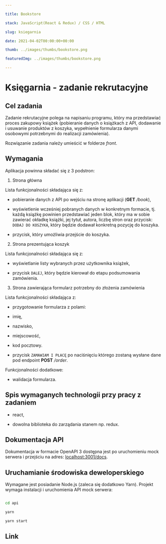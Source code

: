 ```yaml
---

title: Bookstore

stack: JavaScript(React & Redux) / CSS / HTML

slug: ksiegarnia

date: 2021-04-02T00:00:00+00:00

thumb: ../images/thumbs/bookstore.png

featuredImg: ../images/thumbs/bookstore.png

---
```


  

# Księgarnia - zadanie rekrutacyjne

  

## Cel zadania

Zadanie rekrutacyjne polega na napisaniu programu, który ma przedstawiać proces zakupowy książek (pobieranie danych o książkach z API, dodawanie i usuwanie produktów z koszyka, wypełnienie formularza danymi osobowymi potrzebnymi do realizacji zamówienia).

  

Rozwiązanie zadania należy umieścić w folderze _front_.

  

## Wymagania

Aplikacja powinna składać się z 3 podstron:

1. Strona główna

Lista funkcjonalności składająca się z:

* pobieranie danych z API po wejściu na stronę aplikacji (**GET**  _/book_),

* wyświetlenie wcześniej pobranych danych w konkretnym formacie, tj. każdą książkę powinien przedstawiać jeden blok, który ma w sobie zawierać okładkę książki, jej tytuł, autora, liczbę stron oraz przycisk: `DODAJ DO KOSZYKA`, który będzie dodawał konkretną pozycję do koszyka.

* przycisk, który umożliwia przejście do koszyka.

2. Strona prezentująca koszyk

Lista funkcjonalności składająca się z:

* wyświetlanie listy wybranych przez użytkownika książek,

* przycisk `DALEJ`, który będzie kierował do etapu podsumowania zamówienia.

3. Strona zawierająca formularz potrzebny do złożenia zamówienia

Lista funkcjonalności składająca z:

* przygotowanie formularza z polami:

* imię,

* nazwisko,

* miejscowość,

* kod pocztowy.

* przycisk `ZAMAWIAM I PŁACĘ` po naciśnięciu którego zostaną wysłane dane pod endpoint **POST**  _/order_.

Funkcjonalności dodatkowe:

* walidacja formularza.

  

##  Spis **wymaganych** technologii przy pracy z zadaniem

* react,

* dowolna biblioteka do zarządania stanem np. redux.

  

## Dokumentacja API

Dokumentacja w formacie OpenAPI 3 dostępna jest po uruchomieniu mock serwera i przejściu na adres: [localhost:3001/docs](http://localhost:3001/docs).

  

## Uruchamianie środowiska deweloperskiego

Wymagane jest posiadanie Node.js (zaleca się dodatkowo Yarn). Projekt wymaga instalacji i uruchomienia API mock serwera:

```bash

cd api

yarn

yarn start

```

##  Link